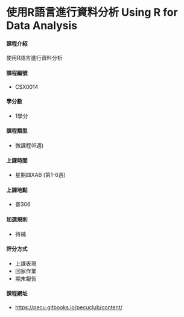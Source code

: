 # 使用R語言進行資料分析 Using R for Data Analysis 

#### 課程介紹

使用R語言進行資料分析

#### 課程編號

* CSX0014

#### 學分數

* 1學分

#### 課程類型

* 微課程(6週)

#### 上課時間

* 星期四XAB (第1-6週)

#### 上課地點

* 普306

#### 加選規則

* 待補

#### 評分方式

* 上課表現
* 回家作業
* 期末報告

#### 課程網址

* https://pecu.gitbooks.io/pecuclub/content/ 

